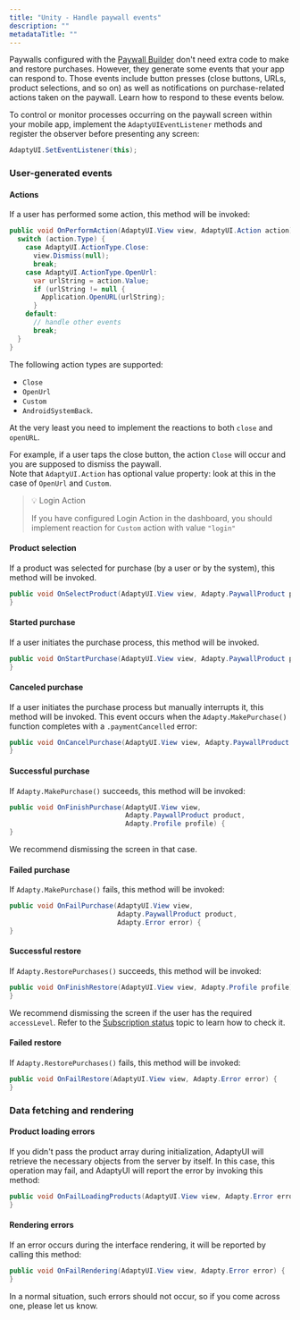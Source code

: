 ```yaml
---
title: "Unity - Handle paywall events"
description: ""
metadataTitle: ""
---
```


Paywalls configured with the [Paywall Builder](adapty-paywall-builder-legacy) don't need extra code to make and restore purchases. However, they generate some events that your app can respond to. Those events include button presses (close buttons, URLs, product selections, and so on) as well as notifications on purchase-related actions taken on the paywall. Learn how to respond to these events below.

To control or monitor processes occurring on the paywall screen within your mobile app, implement the `AdaptyUIEventListener` methods and register the observer before presenting any screen:

```csharp title="Unity"
AdaptyUI.SetEventListener(this);
```

### User-generated events

#### Actions

If a user has performed some action, this method will be invoked:

```csharp title="Unity"
public void OnPerformAction(AdaptyUI.View view, AdaptyUI.Action action) {
  switch (action.Type) {
    case AdaptyUI.ActionType.Close:
      view.Dismiss(null);
      break;
    case AdaptyUI.ActionType.OpenUrl:
      var urlString = action.Value;
      if (urlString != null {
      	Application.OpenURL(urlString); 
      }
    default:
      // handle other events
      break;
  }
}
```

The following action types are supported:

- `Close`
- `OpenUrl`
- `Custom`
- `AndroidSystemBack`. 

 At the very least you need to implement the reactions to both `close` and `openURL`.

For example, if a user taps the close button, the action `Close` will occur and you are supposed to dismiss the paywall.  
Note that `AdaptyUI.Action` has optional value property: look at this in the case of `OpenUrl` and `Custom`.

> 💡 Login Action
> 
> If you have configured Login Action in the dashboard, you should implement reaction for `Custom` action with value `"login"`

#### Product selection

If a product was selected for purchase (by a user or by the system), this method will be invoked.

```csharp title="Unity"
public void OnSelectProduct(AdaptyUI.View view, Adapty.PaywallProduct product) {
}
```

#### Started purchase

If a user initiates the purchase process, this method will be invoked.

```csharp title="Unity"
public void OnStartPurchase(AdaptyUI.View view, Adapty.PaywallProduct product) {
}
```

#### Canceled purchase

If a user initiates the purchase process but manually interrupts it, this method will be invoked. This event occurs when the `Adapty.MakePurchase()` function completes with a `.paymentCancelled` error:

```csharp title="Unity"
public void OnCancelPurchase(AdaptyUI.View view, Adapty.PaywallProduct product) {
}
```

#### Successful purchase

If `Adapty.MakePurchase()` succeeds, this method will be invoked:

```csharp title="Unity"
public void OnFinishPurchase(AdaptyUI.View view, 
                             Adapty.PaywallProduct product, 
                             Adapty.Profile profile) {
}
```

We recommend dismissing the screen in that case.

#### Failed purchase

If `Adapty.MakePurchase()` fails, this method will be invoked:

```csharp title="Unity"
public void OnFailPurchase(AdaptyUI.View view, 
                           Adapty.PaywallProduct product, 
                           Adapty.Error error) {
}
```

#### Successful restore

If `Adapty.RestorePurchases()` succeeds, this method will be invoked:

```csharp title="Unity"
public void OnFinishRestore(AdaptyUI.View view, Adapty.Profile profile) {
}
```

We recommend dismissing the screen if the user has the required `accessLevel`. Refer to the [Subscription status](subscription-status) topic to learn how to check it.

#### Failed restore

If `Adapty.RestorePurchases()` fails, this method will be invoked:

```csharp title="Unity"
public void OnFailRestore(AdaptyUI.View view, Adapty.Error error) {
}
```

### Data fetching and rendering

#### Product loading errors

If you didn't pass the product array during initialization, AdaptyUI will retrieve the necessary objects from the server by itself. In this case, this operation may fail, and AdaptyUI will report the error by invoking this method:

```csharp title="Unity"
public void OnFailLoadingProducts(AdaptyUI.View view, Adapty.Error error) {
}
```

#### Rendering errors

If an error occurs during the interface rendering, it will be reported by calling this method:

```csharp title="Unity"
public void OnFailRendering(AdaptyUI.View view, Adapty.Error error) {
}
```

In a normal situation, such errors should not occur, so if you come across one, please let us know.